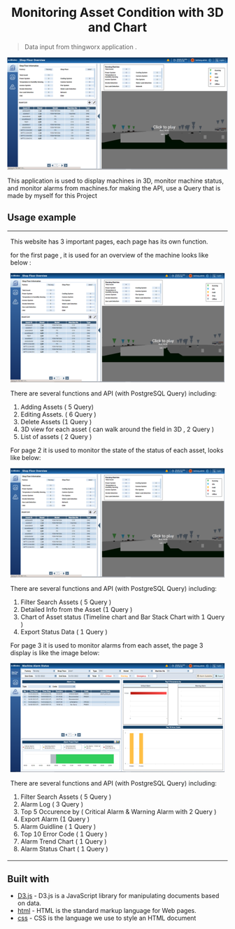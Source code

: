 <!-- # Taichang Development

1. Make sure branch master always up to date
2. Create new branch if you want to develop this application
3. If you want to merge, please merge with other developer -->

<h1 align="center"  style="font-weight:bold;" >
  <br>
  <!-- <a href="http://www.amitmerchant.com/electron-markdownify"><img src="https://raw.githubusercontent.com/amitmerchant1990/electron-markdownify/master/app/img/markdownify.png" alt="Markdownify" width="200"></a> -->
  <br>
  Monitoring Asset Condition with 3D and Chart
  <br>
</h1>

> Data input from thingworx application .

<!-- <h4 align="center">A minimal Markdown Editor desktop app built on top of <a target="_blank">Electron</a>.</h4> -->

![Chat Preview](https://github.com/zainuddin-maker/Monitoring-Machine-3D/blob/master/Page1.PNG?raw=true)

<!-- ![screenshot](https://github.com/zainuddin-maker/Export-Excel-to-Json/blob/master/Convert_excel_to_JSON.mp4?raw=true) -->

This application is used to display machines in 3D, monitor machine status, and monitor alarms from machines.for making the API, use a Query that is made by myself for this Project


## Usage example

<table>
<tr>
<td>


This website has 3 important pages, each page has its own function.


for the first page , it is used for an overview of the machine looks like below :


![Chat Preview](https://github.com/zainuddin-maker/Monitoring-Machine-3D/blob/master/Page1.PNG?raw=true)



There are several functions and API (with PostgreSQL Query) including:
1. Adding Assets  ( 5 Query)
2. Editing Assets. ( 6 Query )
3. Delete Assets (1 Query )
4. 3D view for each asset ( 
can walk around the field in 3D , 2 Query  )
5. List of assets ( 2 Query )




For page 2 it is used to monitor the state of the status of each asset, looks like below: 

![Chat Preview](https://github.com/zainuddin-maker/Monitoring-Machine-3D/blob/master/Page1.PNG?raw=true)

There are several functions and API (with PostgreSQL Query) including:

1. Filter Search Assets ( 5 Query )
2. Detailed Info from the Asset (1 Query )
3. Chart of Asset status (Timeline chart and Bar Stack Chart with 1 Query ) 
4. Export Status Data ( 1 Query  )


For page 3 it is used to monitor alarms from each asset, the page 3 display is like the image below:

![Chat Preview](https://github.com/zainuddin-maker/Monitoring-Machine-3D/blob/master/Page3.PNG?raw=true)

There are several functions and API (with PostgreSQL Query) including:

1. Filter Search Assets ( 5 Query )
2. Alarm Log  ( 3 Query  )
3. Top 5 Occurence by ( Critical Alarm & Warning Alarm with 2 Query  ) 
4. Export Alarm (1 Query )
5. Alarm Guidline ( 1 Query  )
6. Top 10 Error Code ( 1 Query )
7. Alarm Trend Chart ( 1 Query )
7. Alarm Status Chart ( 1 Query )

</td>
</tr>
</table>

## Built with

-   [D3.js](https://d3js.org/) - D3.js is a JavaScript library for manipulating documents based on data.
-   [html](https://www.w3schools.com/html/) - HTML is the standard markup language for Web pages.
-   [css](https://www.w3schools.com/css/) - CSS is the language we use to style an HTML document

